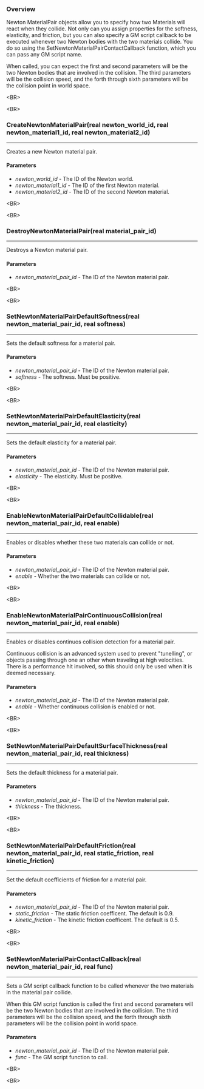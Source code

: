 ### Overview ###
Newton MaterialPair objects allow you to specify how two Materials will react when they collide. Not only can you assign properties for the softness, elasticity, and friction, but you can also specify a GM script callback to be executed whenever two Newton bodies with the two materials collide. You do so using the SetNewtonMaterialPairContactCallback function, which you can pass any GM script name.

When called, you can expect the first and second parameters will be the two Newton bodies that are involved in the collision.  The third parameters will be the collision speed, and the forth through sixth parameters will be the collision point in world space.


&lt;BR&gt;




&lt;BR&gt;


### CreateNewtonMaterialPair(real newton\_world\_id, real newton\_material1\_id, real newton\_material2\_id) ###

---

Creates a new Newton material pair.
#### Parameters ####
  * _newton\_world\_id_ - The ID of the Newton world.
  * _newton\_material1\_id_ - The ID of the first Newton material.
  * _newton\_material2\_id_ - The ID of the second Newton material.


&lt;BR&gt;




&lt;BR&gt;


### DestroyNewtonMaterialPair(real material\_pair\_id) ###

---

Destroys a Newton material pair.
#### Parameters ####
  * _newton\_material\_pair\_id_ - The ID of the Newton material pair.


&lt;BR&gt;




&lt;BR&gt;


### SetNewtonMaterialPairDefaultSoftness(real newton\_material\_pair\_id, real softness) ###

---

Sets the default softness for a material pair.
#### Parameters ####
  * _newton\_material\_pair\_id_ - The ID of the Newton material pair.
  * _softness_ - The softness. Must be positive.


&lt;BR&gt;




&lt;BR&gt;


### SetNewtonMaterialPairDefaultElasticity(real newton\_material\_pair\_id, real elasticity) ###

---

Sets the default elasticity for a material pair.
#### Parameters ####
  * _newton\_material\_pair\_id_ - The ID of the Newton material pair.
  * _elasticity_ - The elasticity. Must be positive.


&lt;BR&gt;




&lt;BR&gt;


### EnableNewtonMaterialPairDefaultCollidable(real newton\_material\_pair\_id, real enable) ###

---

Enables or disables whether these two materials can collide or not.
#### Parameters ####
  * _newton\_material\_pair\_id_ - The ID of the Newton material pair.
  * _enable_ - Whether the two materials can collide or not.


&lt;BR&gt;




&lt;BR&gt;


### EnableNewtonMaterialPairContinuousCollision(real newton\_material\_pair\_id, real enable) ###

---

Enables or disables continuos collision detection for a material pair.

Continuous collision is an advanced system used to prevent "tunelling", or objects passing through one an other when traveling at high velocities. There is a performance hit involved, so this should only be used when it is deemed necessary.
#### Parameters ####
  * _newton\_material\_pair\_id_ - The ID of the Newton material pair.
  * _enable_ - Whether continuous collision is enabled or not.


&lt;BR&gt;




&lt;BR&gt;


### SetNewtonMaterialPairDefaultSurfaceThickness(real newton\_material\_pair\_id, real thickness) ###

---

Sets the default thickness for a material pair.
#### Parameters ####
  * _newton\_material\_pair\_id_ - The ID of the Newton material pair.
  * _thickness_ - The thickness.


&lt;BR&gt;




&lt;BR&gt;


### SetNewtonMaterialPairDefaultFriction(real newton\_material\_pair\_id, real static\_friction, real kinetic\_friction) ###

---

Set the default coefficients of friction for a material pair.
#### Parameters ####
  * _newton\_material\_pair\_id_ - The ID of the Newton material pair.
  * _static\_friction_ - The static friction coefficent. The default is 0.9.
  * _kinetic\_friction_ - The kinetic friction coefficent. The default is 0.5.


&lt;BR&gt;




&lt;BR&gt;


### SetNewtonMaterialPairContactCallback(real newton\_material\_pair\_id, real func) ###

---

Sets a GM script callback function to be called whenever the two materials in the material pair collide.

When this GM script function is called the first and second parameters will be the two Newton bodies that are involved in the collision.  The third parameters will be the collision speed, and the forth through sixth parameters will be the collision point in world space.
#### Parameters ####
  * _newton\_material\_pair\_id_ - The ID of the Newton material pair.
  * _func_ - The GM script function to call.


&lt;BR&gt;




&lt;BR&gt;


